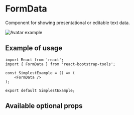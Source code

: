 # FormData

Component for showing presentational or editable text data.

![Avatar example](../../../../readme_img/FormDataExample.png)

## Example of usage

```
import React from 'react';
import { FormData } from 'react-bootstrap-tools';

const SimplestExample = () => (
    <FormData />
);

export default SimplestExample;
```

## Available optional props

